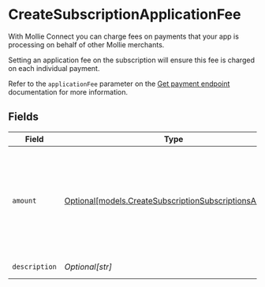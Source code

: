 # CreateSubscriptionApplicationFee

With Mollie Connect you can charge fees on payments that your app is processing on behalf of other Mollie merchants.

Setting an application fee on the subscription will ensure this fee is charged on each individual payment.

Refer to the `applicationFee` parameter on the [Get payment endpoint](get-payment) documentation for more information.


## Fields

| Field                                                                                                        | Type                                                                                                         | Required                                                                                                     | Description                                                                                                  | Example                                                                                                      |
| ------------------------------------------------------------------------------------------------------------ | ------------------------------------------------------------------------------------------------------------ | ------------------------------------------------------------------------------------------------------------ | ------------------------------------------------------------------------------------------------------------ | ------------------------------------------------------------------------------------------------------------ |
| `amount`                                                                                                     | [Optional[models.CreateSubscriptionSubscriptionsAmount]](../models/createsubscriptionsubscriptionsamount.md) | :heavy_minus_sign:                                                                                           | In v2 endpoints, monetary amounts are represented as objects with a `currency` and `value` field.            |                                                                                                              |
| `description`                                                                                                | *Optional[str]*                                                                                              | :heavy_minus_sign:                                                                                           | N/A                                                                                                          | Platform fee                                                                                                 |